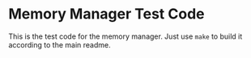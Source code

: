 # Memory Manager Test Code

This is the test code for the memory manager. Just use `make` to build it according to the main readme.
